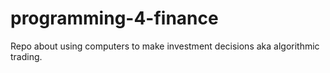 # programming-4-finance
Repo about using computers to make investment decisions aka algorithmic trading.
